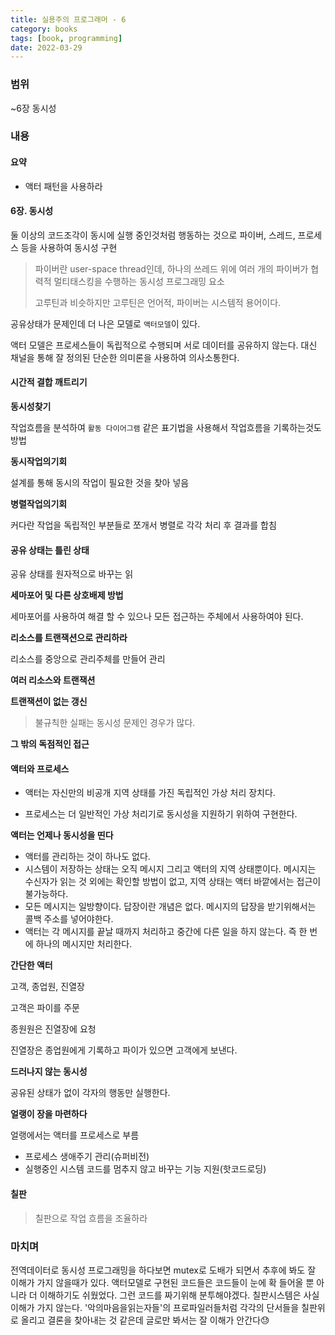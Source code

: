 ```yaml
---
title: 실용주의 프로그래머 - 6
category: books
tags: [book, programming]
date: 2022-03-29
---
```


### 범위

~6장 동시성

### 내용

#### **요약**

- 액터 패턴을 사용하라

#### 6장. 동시성

둘 이상의 코드조각이 동시에 실행 중인것처럼 행동하는 것으로 파이버, 스레드, 프로세스 등을 사용하여 동시성 구현

> 파이버란 user-space thread인데, 하나의 쓰레드 위에 여러 개의 파이버가 협력적 멀티태스킹을 수행하는 동시성 프로그래밍 요소
>
> 고루틴과 비슷하지만 고루틴은 언어적, 파이버는 시스템적 용어이다.

공유상태가 문제인데 더 나은 모델로 `액터모델`이 있다.

액터 모델은 프로세스들이 독립적으로 수행되며 서로 데이터를 공유하지 않는다. 대신 채널을 통해 잘 정의된 단순한 의미론을 사용하여 의사소통한다.

#### 시간적 결합 깨트리기

**동시성찾기**

작업흐름을 분석하여 `활동 다이어그램` 같은 표기법을 사용해서 작업흐름을 기록하는것도 방법

**동시작업의기회**

설계를 통해 동시의 작업이 필요한 것을 찾아 넣음

**병렬작업의기회**

커다란 작업을 독립적인 부분들로 쪼개서 병렬로 각각 처리 후 결과를 합침

#### 공유 상태는 틀린 상태

공유 상태를 원자적으로 바꾸는 읽

**세마포어 및 다른 상호배제 방법**

세마포어를 사용하여 해결 할 수 있으나 모든 접근하는 주체에서 사용하여야 된다.

**리소스를 트랜잭션으로 관리하라**

리소스를 중앙으로 관리주체를 만들어 관리

**여러 리소스와 트랜잭션**

**트랜잭션이 없는 갱신**

> 불규칙한 실패는 동시성 문제인 경우가 많다.

**그 밖의 독점적인 접근**

#### 액터와 프로세스

- 액터는 자신만의 비공개 지역 상태를 가진 독립적인 가상 처리 장치다.

- 프로세스는 더 일반적인 가상 처리기로 동시성을 지원하기 위하여 구현한다.

**액터는 언제나 동시성을 띤다**

- 액터를 관리하는 것이 하나도 없다.
- 시스템이 저장하는 상태는 오직 메시지 그리고 액터의 지역 상태뿐이다. 메시지는 수신자가 읽는 것 외에는 확인할 방법이 없고, 지역 상태는 액터 바깥에서는 접근이 불가능하다.
- 모든 메시지는 일방향이다. 답장이란 개념은 없다. 메시지의 답장을 받기위해서는 콜백 주소를 넣어야한다.
- 액터는 각 메시지를 끝날 때까지 처리하고 중간에 다른 일을 하지 않는다. 즉 한 번에 하나의 메시지만 처리한다.

**간단한 액터**

고객, 종업원, 진열장

고객은 파이를 주문

종원원은 진열장에 요청

진열장은 종업원에게 기록하고 파이가 있으면 고객에게 보낸다.

**드러나지 않는 동시성**

공유된 상태가 없이 각자의 행동만 실행한다.

**얼랭이 장을 마련하다**

얼랭에서는 액터를 프로세스로 부름

- 프로세스 생애주기 관리(슈퍼비전)
- 실행중인 시스템 코드를 멈추지 않고 바꾸는 기능 지원(핫코드로딩)

#### 칠판

> 칠판으로 작업 흐름을 조율하라

### 마치며

전역데이터로 동시성 프로그래밍을 하다보면 mutex로 도배가 되면서 추후에 봐도 잘 이해가 가지 않을때가 있다. 액터모델로 구현된 코드들은 코드들이 눈에 확 들어올 뿐 아니라 더 이해하기도 쉬웠었다. 그런 코드를 짜기위해 분투해야겠다. 칠판시스템은 사실 이해가 가지 않는다. '악의마음을읽는자들'의 프로파일러들처럼 각각의 단서들을 칠판위로 올리고 결론을 찾아내는 것 같은데 글로만 봐서는 잘 이해가 안간다😓
